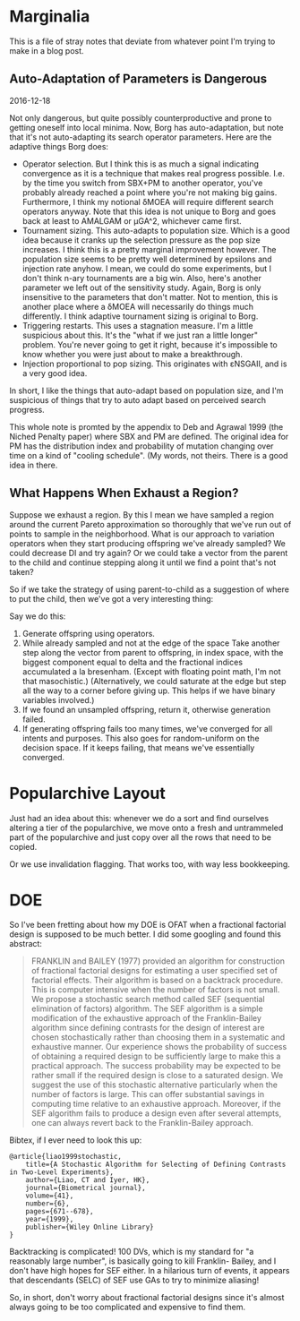# Marginalia

This is a file of stray notes that deviate from whatever point I'm
trying to make in a blog post.


## Auto-Adaptation of Parameters is Dangerous

2016-12-18

Not only dangerous, but quite possibly counterproductive and prone
to getting oneself into local minima.  Now, Borg has
auto-adaptation, but note that it's not auto-adapting its search
operator parameters.  Here are the adaptive things Borg does:

* Operator selection.  But I think this is as much a signal
  indicating convergence as it is a technique that makes real
  progress possible.  I.e. by the time you switch from SBX+PM to
  another operator, you've probably already reached a point where
  you're not making big gains.  Furthermore, I think my notional
  δMOEA will require different search operators anyway.
  Note that this idea is not unique to Borg and goes back at least
  to AMALGAM or μGA^2, whichever came first.
* Tournament sizing.  This auto-adapts to population size.  Which is
  a good idea because it cranks up the selection pressure as the pop
  size increases.  I think this is a pretty marginal improvement
  however.  The population size seems to be pretty well determined
  by epsilons and injection rate anyhow.  I mean, we could do some
  experiments, but I don't think n-ary tournaments are a big win.
  Also, here's another parameter we left out of the sensitivity
  study.  Again, Borg is only insensitive to the parameters that
  don't matter.  Not to mention, this is another place where a δMOEA
  will necessarily do things much differently.  I think adaptive
  tournament sizing is original to Borg.
* Triggering restarts.  This uses a stagnation measure.  I'm a
  little suspicious about this.  It's the "what if we just ran a
  little longer" problem.  You're never going to get it right,
  because it's impossible to know whether you were just about to
  make a breakthrough.
* Injection proportional to pop sizing.  This originates with
  εNSGAII, and is a very good idea.

In short, I like the things that auto-adapt based on population size,
and I'm suspicious of things that try to auto adapt based on
perceived search progress.

This whole note is promted by the appendix to Deb and Agrawal 1999
(the Niched Penalty paper) where SBX and PM are defined.  The
original idea for PM has the distribution index and probability of
mutation changing over time on a kind of "cooling schedule".  (My
words, not theirs.  There is a good idea in there.

## What Happens When Exhaust a Region?

Suppose we exhaust a region.  By this I mean we have sampled a
region around the current Pareto approximation so thoroughly
that we've run out of points to sample in the neighborhood.
What is our approach to variation operators when they start
producing offspring we've already sampled?  We could decrease
DI and try again?  Or we could take a vector from the parent to
the child and continue stepping along it until we find a point
that's not taken?

So if we take the strategy of using parent-to-child as a suggestion
of where to put the child, then we've got a very interesting thing:

Say we do this:

1. Generate offspring using operators.
2. While already sampled and not at the edge of the space
    Take another step along the vector from parent to
    offspring, in index space, with the biggest component
    equal to delta and the fractional indices accumulated a
    la bresenham.  (Except with floating point math, I'm not
    that masochistic.)  (Alternatively, we could saturate at
    the edge but step all the way to a corner before giving
    up.  This helps if we have binary variables involved.)
4. If we found an unsampled offspring, return it, otherwise 
   generation failed.
5. If generating offspring fails too many times, we've converged
   for all intents and purposes.
   This also goes for random-uniform on the decision space.
   If it keeps failing, that means we've essentially converged.


# Popularchive Layout

Just had an idea about this: whenever we do a sort and
find ourselves altering a tier of the popularchive, we move
onto a fresh and untrammeled part of the popularchive and just
copy over all the rows that need to be copied.

Or we use invalidation flagging.  That works too, with way
less bookkeeping.


# DOE

So I've been fretting about how my DOE is OFAT when a
fractional factorial design is supposed to be much better.
I did some googling and found this abstract:

> FRANKLIN and BAILEY (1977) provided an algorithm for
> construction of fractional factorial designs for estimating
> a user specified set of factorial effects. Their algorithm
> is based on a backtrack procedure. This is computer
> intensive when the number of factors is not small. We
> propose a stochastic search method called SEF (sequential
> elimination of factors) algorithm. The SEF algorithm is
> a simple modification of the exhaustive approach of the
> Franklin-Bailey algorithm since defining contrasts for the
> design of interest are chosen stochastically rather than
> choosing them in a systematic and exhaustive manner. Our
> experience shows the probability of success of obtaining
> a required design to be sufficiently large to make this a
> practical approach. The success probability may be expected
> to be rather small if the required design is close to a
> saturated design. We suggest the use of this stochastic
> alternative particularly when the number of factors is
> large. This can offer substantial savings in computing
> time relative to an exhaustive approach. Moreover, if the
> SEF algorithm fails to produce a design even after several
> attempts, one can always revert back to the Franklin-Bailey
> approach.
> 

Bibtex, if I ever need to look this up:

```
@article{liao1999stochastic,
    title={A Stochastic Algorithm for Selecting of Defining Contrasts in Two-Level Experiments},
    author={Liao, CT and Iyer, HK},
    journal={Biometrical journal},
    volume={41},
    number={6},
    pages={671--678},
    year={1999},
    publisher={Wiley Online Library}
}
```

Backtracking is complicated!  100 DVs, which is my
standard for "a reasonably large number", is basically
going to kill Franklin- Bailey, and I don't have high
hopes for SEF either.  In a hilarious turn of events,
it appears that descendants (SELC) of SEF use GAs to try
to minimize aliasing!

So, in short, don't worry about fractional factorial
designs since it's almost always going to be too
complicated and expensive to find them.

